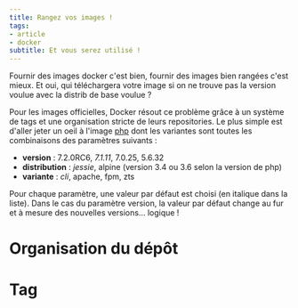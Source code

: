 ```yaml
---
title: Rangez vos images !
tags:
- article
- docker
subtitle: Et vous serez utilisé !
---
```


Fournir des images docker c'est bien, fournir des images bien rangées c'est mieux. Et oui, qui téléchargera votre image si on ne trouve pas la version voulue avec la distrib de base voulue ?

Pour les images officielles, Docker résout ce problème grâce à un système de tags et une organisation stricte de leurs repositories. Le plus simple est d'aller jeter un oeil à l'image [php](https://hub.docker.com/r/_/php) dont les variantes sont toutes les combinaisons des paramètres suivants :

- **version** : 7.2.0RC6, *7.1.11*, 7.0.25, 5.6.32
- **distribution** : *jessie*, alpine (version 3.4 ou 3.6 selon la version de php)
- **variante** : *cli*, apache, fpm, zts

Pour chaque paramètre, une valeur par défaut est choisi (en italique dans la liste). Dans le cas du paramètre version, la valeur par défaut change au fur et à mesure des nouvelles versions... logique !

# Organisation du dépôt

# Tag
